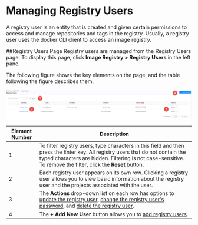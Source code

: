 # Managing Registry Users

A registry user is an entity that is created and given certain permissions to access and manage repositories and tags in the registry. Usually, a registry user uses the docker CLI client to access an image registry.

##Registry Users Page
Registry users are managed from the Registry Users page. To display this page, click **Image Registry > Registry Users** in the left pane.

The following figure shows the key elements on the page, and the table following the figure describes them.

![null](</docs/resources/images/registry/registry-users-page.png>)</ul>


| **Element Number**       | **Description**                               |
| -------------------------|-----------------------------------------------| 
1                                                                                                       | To filter registry users, type characters in this field and then press the Enter key. All registry users that do not contain the typed characters are hidden. Filtering is not case-sensitive. To remove the filter, click the **Reset** button.                                             |
| 2                        | Each registry user appears on its own row. Clicking a registry user allows you to view basic information about the registry user and the projects associated with the user.             |
| 3                        | The **Actions** drop-down list on each row has options to [update the registry user](</docs/portal/registry-users/updating-users.md>), [change the registry user's password](</docs/portal/registry-users/changing-passwords.md>), and [delete the registry user](</docs/portal/registry-users/deleting-users.md>).                                                                          |
| 4                        | The **+ Add New User** button allows you to [add registry users](</docs/portal/registry-users/adding-users.md>).          |